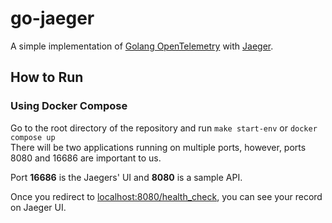 # go-jaeger
A simple implementation of [Golang OpenTelemetry](https://opentelemetry.io/docs/instrumentation/go) with [Jaeger](https://www.jaegertracing.io).

## How to Run
### Using Docker Compose
Go to the root directory of the repository and run `make start-env` or `docker compose up`
<br />
There will be two applications running on multiple ports, however, ports 8080 and 16686 are important to us.

Port <b>16686</b> is the Jaegers' UI and <b>8080</b> is a sample API.

Once you redirect to [localhost:8080/health_check](localhost:8080/health_check), you can see your record on Jaeger UI.
